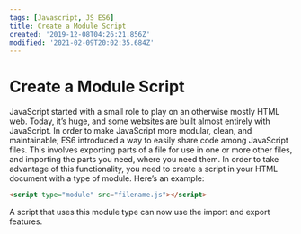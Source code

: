 ```yaml
---
tags: [Javascript, JS ES6]
title: Create a Module Script
created: '2019-12-08T04:26:21.856Z'
modified: '2021-02-09T20:02:35.684Z'
---
```


Create a Module Script
======================

JavaScript started with a small role to play on an otherwise mostly HTML web. Today, it’s huge, and some websites are built almost entirely with JavaScript. In order to make JavaScript more modular, clean, and maintainable; ES6 introduced a way to easily share code among JavaScript files. This involves exporting parts of a file for use in one or more other files, and importing the parts you need, where you need them. In order to take advantage of this functionality, you need to create a script in your HTML document with a type of module. Here’s an example:
``` html
<script type="module" src="filename.js"></script>

```
A script that uses this module type can now use the import and export features.
